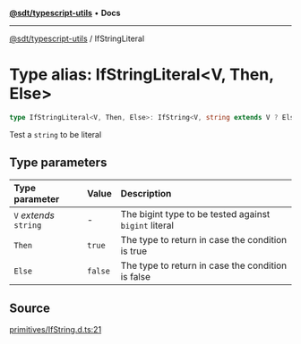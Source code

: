 [**@sdt/typescript-utils**](../README.md) • **Docs**

***

[@sdt/typescript-utils](../globals.md) / IfStringLiteral

# Type alias: IfStringLiteral\<V, Then, Else\>

```ts
type IfStringLiteral<V, Then, Else>: IfString<V, string extends V ? Else : Then, Else>;
```

Test a `string` to be literal

## Type parameters

| Type parameter | Value | Description |
| :------ | :------ | :------ |
| `V` *extends* `string` | - | The bigint type to be tested against `bigint` literal |
| `Then` | `true` | The type to return in case the condition is true |
| `Else` | `false` | The type to return in case the condition is false |

## Source

[primitives/IfString.d.ts:21](https://github.com/sylvaindethier/typescript-utils/blob/421887de13b8684fe14792f125c2cd5fdb322c0d/types/primitives/IfString.d.ts#L21)

